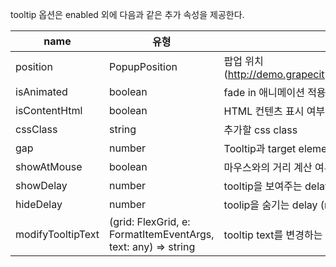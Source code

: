 tooltip 옵션은 enabled 외에 다음과 같은 추가 속성을 제공한다.

| name | 유형 | 설명 | default |
| --- | --- | --- | --- |
| position | PopupPosition | 팝업 위치 (http://demo.grapecity.co.kr/wijmo/api/enums/wijmo.popupposition.html) | PopupPosition.RightTop |
| isAnimated  | boolean | fade in 애니메이션 적용 여부 | true |
| isContentHtml  | boolean | HTML 컨텐츠 표시 여부 | true |
| cssClass  | string | 추가할 css class |  |
| gap  | number | Tooltip과 target element의 pixel 거리 | 6 |
| showAtMouse  | boolean | 마우스와의 거리 계산 여부 | true |
| showDelay  | number | tooltip을 보여주는 delay (ms) | 500 |
| hideDelay  | number | toolip을 숨기는 delay (ms) | 0 |
| modifyTooltipText  | (grid: FlexGrid, e: FormatItemEventArgs, text: any) => string | tooltip text를 변경하는 핸들러 |  |
